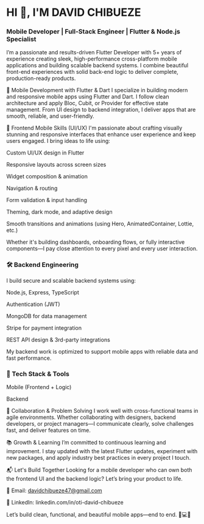 # HI 👋, I'M DAVID CHIBUEZE
### Mobile Developer | Full-Stack Engineer | Flutter & Node.js Specialist
I’m a passionate and results-driven Flutter Developer with 5+ years of experience creating sleek, high-performance cross-platform mobile applications and building scalable backend systems. I combine beautiful front-end experiences with solid back-end logic to deliver complete, production-ready products.

📱 Mobile Development with Flutter & Dart
I specialize in building modern and responsive mobile apps using Flutter and Dart. I follow clean architecture and apply Bloc, Cubit, or Provider for effective state management. From UI design to backend integration, I deliver apps that are smooth, reliable, and user-friendly.

🎨 Frontend Mobile Skills (UI/UX)
I'm passionate about crafting visually stunning and responsive interfaces that enhance user experience and keep users engaged. I bring ideas to life using:

Custom UI/UX design in Flutter

Responsive layouts across screen sizes

Widget composition & animation

Navigation & routing

Form validation & input handling

Theming, dark mode, and adaptive design

Smooth transitions and animations (using Hero, AnimatedContainer, Lottie, etc.)

Whether it's building dashboards, onboarding flows, or fully interactive components—I pay close attention to every pixel and every user interaction.

### 🛠️ Backend Engineering
I build secure and scalable backend systems using:

Node.js, Express, TypeScript

Authentication (JWT)

MongoDB for data management

Stripe for payment integration

REST API design & 3rd-party integrations

My backend work is optimized to support mobile apps with reliable data and fast performance.

### 💼 Tech Stack & Tools
Mobile (Frontend + Logic)





Backend






🤝 Collaboration & Problem Solving
I work well with cross-functional teams in agile environments. Whether collaborating with designers, backend developers, or project managers—I communicate clearly, solve challenges fast, and deliver features on time.

📚 Growth & Learning
I’m committed to continuous learning and improvement. I stay updated with the latest Flutter updates, experiment with new packages, and apply industry best practices in every project I touch.

📬 Let's Build Together
Looking for a mobile developer who can own both the frontend UI and the backend logic? Let’s bring your product to life.

📧 Email: davidchibueze47@gmail.com

💼 LinkedIn: linkedin.com/in/oti-david-chibueze

Let’s build clean, functional, and beautiful mobile apps—end to end. 📱💻🚀
